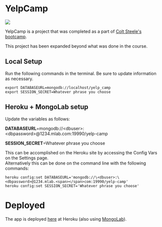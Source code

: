 # YelpCamp

![](https://i.imgur.com/emWipIE.jpg)

YelpCamp is a project that was completed as a part of [Colt Steele's bootcamp](https://www.udemy.com/the-web-developer-bootcamp/).

This project has been expanded beyond what was done in the course.

## Local Setup

Run the following commands in the terminal.  Be sure to update information as necessary.

```
export DATABASEURL=mongodb://localhost/yelp_camp
export SESSION_SECRET=Whatever phrase you choose

```

## Heroku + MongoLab setup

Update the variables as follows:

**DATABASEURL**=mongodb://\<dbuser>:\<dbpassword>@1234.mlab.<span></span>com:19990/yelp-camp

**SESSION_SECRET**=Whatever phrase you choose


This can be accomplished on the Heroku site by accessing the Config Vars on the Settings page.  
Alternatively this can be done on the command line with the following commands:

```
heroku config:set DATABASEURL='mongodb://\<dbuser>:\<dbpassword>@1234.mlab.<span></span>com:19990/yelp-camp'
heroku config:set SESSION_SECRET='Whatever phrase you choose'
```

# Deployed

The app is deployed [here](https://oftheheadlandcamp.herokuapp.com/) at Heroku (also using [MongoLab](http://mlab.com)).
